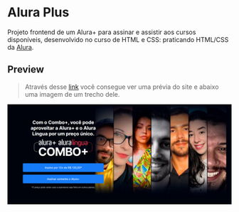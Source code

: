 # Alura Plus

Projeto frontend de um Alura+ para assinar e assistir aos cursos disponíveis, desenvolvido no curso de HTML e CSS: praticando HTML/CSS da [Alura](https://www.alura.com.br).


## Preview
> Através desse [link](https://gessycaborges.github.io/projeto-alura-plus/) você consegue ver uma prévia do site e abaixo uma imagem de um trecho dele.

![Imagem da Página](./img/alura-plus.png)